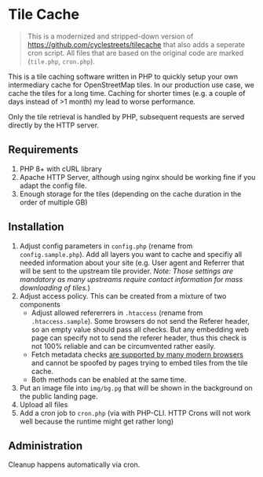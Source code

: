 # Tile Cache

> This is a modernized and stripped-down version of https://github.com/cyclestreets/tilecache that also adds a seperate cron script. All files that are based on the original code are marked (`tile.php`, `cron.php`).

This is a tile caching software written in PHP to quickly setup your own intermediary cache for OpenStreetMap tiles.
In our production use case, we cache the tiles for a long time. Caching for shorter times (e.g. a couple of days instead of >1 month)
my lead to worse performance.

Only the tile retrieval is handled by PHP, subsequent requests are served directly by the HTTP server.

## Requirements
1. PHP 8+ with cURL library
2. Apache HTTP Server, although using nginx should be working fine if you adapt the config file.
3. Enough storage for the tiles (depending on the cache duration in the order of multiple GB)

## Installation
1. Adjust config parameters in `config.php` (rename from `config.sample.php`). Add all layers you want to cache and specifiy all needed information about your site (e.g. User agent and Referrer that will be sent to the upstream tile provider. *Note: Those settings are mandatory as many upstreams require contact information for mass downloading of tiles.*)
2. Adjust access policy. This can be created from a mixture of two components
    - Adjust allowed refererrers in `.htaccess` (rename from `.htaccess.sample`). Some browsers do not send the Referer header, so an empty value should pass all checks. But any embedding web page can specify not to send the referer header, thus this check is not 100% reliable and can be circumvented rather easily.
    - Fetch metadata checks [are supported by many modern browsers](https://developer.mozilla.org/en-US/docs/Web/HTTP/Headers/Sec-Fetch-Site#browser_compatibility) and cannot be spoofed by pages trying to embed tiles from the tile cache.
    - Both methods can be enabled at the same time.
3. Put an image file into `img/bg.pg` that will be shown in the background on the public landing page.
3. Upload all files
4. Add a cron job to `cron.php` (via with PHP-CLI. HTTP Crons will not work well because the runtime might get rather long)

## Administration
Cleanup happens automatically via cron.
